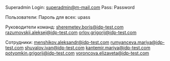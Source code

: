 Superadmin
Login: superadmin@m-mail.com
Pass: Password

Пользователи:
Пароль для всех: upass

Руководители команд:
sheremetev.boris@idp-test.com
razumovskij.aleksej@idp-test.com
orlov.grigorij@idp-test.com

Сотрудники:
menshikov.aleksandr@idp-test.com
rumyanceva.mariya@idp-test.com
shuvalov.ivan@idp-test.com
kantemir.mariya@idp-test.com
potyomkin.grigorij@idp-test.com
voroncova.elizaveta@idp-test.com